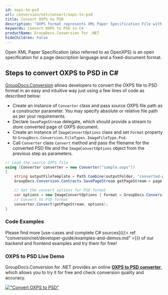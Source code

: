 ```yaml
---
id: oxps-to-psd
url: conversion/net/convert/oxps-to-psd
title: Convert OXPS to PSD
description: "OXPS format represents XML Paper Specification File with .oxps extension. Learn how to convert OXPS to PSD file programmatically in C# language using GroupDocs.Conversion for .NET library."
keywords: Convert OXPS to PSD in C#
productName: GroupDocs.Conversion for .NET
hideChildren: False
---
```


Open XML Paper Specification (also referred to as OpenXPS) is an open specification for a page description language and a fixed-document format.

## Steps to convert OXPS to PSD in C#

[GroupDocs.Conversion](https://products.groupdocs.com/conversion/net) allows developers to convert the OXPS file to PSD format in an easy and intuitive way just using a few lines of code as described below:

* Create an instance of `Converter` class and pass source OXPS file path as a constructor parameter. You may specify absolute or relative file path as per your requirements. 
* Declare `SavePageStream` delegate, which should provide a stream to store converted page of OXPS document.
* Create an instance of `ImageConvertOptions` class and set `Format` property to `GroupDocs.Conversion.FileTypes.ImageFileType.Psd`.
* Call `Converter` class `Convert` method and pass the filename for the converted PSD file and the `ImageConvertOptions` object from the previous step as parameters.

```csharp
// Load the source OXPS file
using (Converter converter = new Converter("sample.oxps"))
{
    string outputFileTemplate = Path.Combine(outputFolder, "converted-page-{0}.psd");
    GroupDocs.Conversion.Contracts.SavePageStream getPageStream = page => new FileStream(string.Format(outputFileTemplate, page), FileMode.Create);

    // Set the convert options for PSD format
    var options = new ImageConvertOptions { Format = GroupDocs.Conversion.FileTypes.ImageFileType.Psd };   
    // Convert to PSD format
    converter.Convert(getPageStream, options);
}
```

### Code Examples

Please find more [use-cases and complete C# sources]({{< ref "conversion/net/developer-guide/examples-and-demos.md" >}}) of our backend and frontend examples and try them for free!

### OXPS to PSD Live Demo

GroupDocs.Conversion for .NET provides an online [**OXPS to PSD converter**](https://products.groupdocs.app/conversion/oxps-to-psd), which allows you to try it for free and check conversion quality and accuracy.

[!["Convert OXPS to PSD"](conversion/net/images/convert-to-psd/convert-oxps-to-psd.png)](https://products.groupdocs.app/conversion/oxps-to-psd)